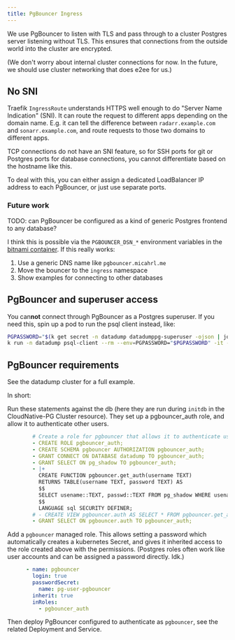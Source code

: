 ```yaml
---
title: PgBouncer Ingress
---
```


We use PgBouncer to listen with TLS and pass through to a cluster Postgres server listening without TLS.
This ensures that connections from the outside world into the cluster are encrypted.

(We don't worry about internal cluster connections for now.
In the future, we should use cluster networking that does e2ee for us.)

## No SNI

Traefik `IngressRoute` understands HTTPS well enough to do "Server Name Indication" (SNI).
It can route the request to different apps depending on the domain name.
E.g. it can tell the difference between `radarr.example.com` and `sonarr.example.com`,
and route requests to those two domains to different apps.

TCP connections do not have an SNI feature,
so for SSH ports for git or Postgres ports for database connections,
you cannot differentiate based on the hostname like this.

To deal with this, you can either assign a dedicated LoadBalancer IP address to each PgBouncer,
or just use separate ports.

### Future work

TODO: can PgBouncer be configured as a kind of generic Postgres frontend to any database?

I think this is possible via the `PGBOUNCER_DSN_*` environment variables in the
[bitnami container](https://github.com/bitnami/containers/blob/main/bitnami/pgbouncer/README.md).
If this really works:

1. Use a generic DNS name like `pgbouncer.micahrl.me`
2. Move the bouncer to the `ingress` namespace
3. Show examples for connecting to other databases

## PgBouncer and superuser access

You can**not** connect through PgBouncer as a Postgres superuser.
If you need this,
spin up a pod to run the psql client instead, like:

```sh
PGPASSWORD="$(k get secret -n datadump datadumppg-superuser -ojson | jq -r '.data.password | @base64d')"
k run -n datadump psql-client --rm --env=PGPASSWORD="$PGPASSWORD" -it --image=postgres -- psql -h datadumppg-rw -U postgres datadump
```

## PgBouncer requirements

See the datadump cluster for a full example.

In short:

Run these statements against the db
(here they are run during `initdb` in the CloudNative-PG Cluster resource).
They set up a pgbouncer_auth role,
and allow it to authenticate other users.

```yaml
        # Create a role for pgbouncer that allows it to authenticate users
        - CREATE ROLE pgbouncer_auth;
        - CREATE SCHEMA pgbouncer AUTHORIZATION pgbouncer_auth;
        - GRANT CONNECT ON DATABASE datadump TO pgbouncer_auth;
        - GRANT SELECT ON pg_shadow TO pgbouncer_auth;
        - |+
          CREATE FUNCTION pgbouncer.get_auth(username TEXT)
          RETURNS TABLE(username TEXT, password TEXT) AS
          $$
          SELECT usename::TEXT, passwd::TEXT FROM pg_shadow WHERE usename = username;
          $$
          LANGUAGE sql SECURITY DEFINER;
        # - CREATE VIEW pgbouncer.auth AS SELECT * FROM pgbouncer.get_auth('');
        - GRANT SELECT ON pgbouncer.auth TO pgbouncer_auth;
```

Add a `pgbouncer` managed role.
This allows setting a password which automatically creates a kubernetes Secret,
and gives it inherited access to the role created above with the permissions.
(Postgres roles often work like user accounts and can be assigned a password directly. Idk.)

```yaml
      - name: pgbouncer
        login: true
        passwordSecret:
          name: pg-user-pgbouncer
        inherit: true
        inRoles:
          - pgbouncer_auth
```

Then deploy PgBouncer configured to authenticate as `pgbouncer`,
see the related Deployment and Service.
